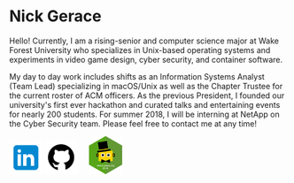 # Nick Gerace

Hello! Currently, I am a rising-senior and computer science major at Wake Forest University who specializes in Unix-based operating systems and experiments in video game design, cyber security, and container software. 

My day to day work includes shifts as an Information Systems Analyst (Team Lead) specializing in macOS/Unix as well as the Chapter Trustee for the current roster of ACM officers. As the previous President, I founded our university's first ever hackathon and curated talks and entertaining events for nearly 200 students. For summer 2018, I will be interning at NetApp on the Cyber Security team. Please feel free to contact me at any time!

[<img src="linkedin.png" alt="linkedin" style="width: 60px;"/>](https://linkedin.com/in/nickgerace)
[<img src="github.png" alt="github" style="width: 60px;"/>](https://github.com/nickgerace)
&nbsp;
&nbsp;
[<img src="wakehackslogo.png" alt="wakehackslogo" style="width: 60px;"/>](https://acm.cs.wfu.edu)
